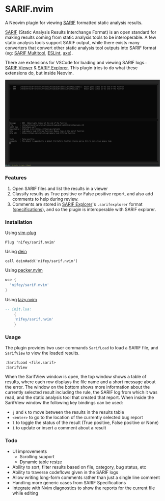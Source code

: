 # SARIF.nvim

A Neovim plugin for viewing [SARIF](https://sarifweb.azurewebsites.net/) formatted static analysis results. 

[SARIF](https://sarifweb.azurewebsites.net/) (Static Analysis Results Interchange Format) is an open standard for making results coming from static analysis tools to be interoperable. A few static analysis tools support SARIF output, while there exists many converters that convert other static analysis tool outputs into SARIF format (eg: [SARIF Multitool](https://github.com/microsoft/sarif-sdk/blob/main/docs/multitool-usage.md#supported-converters), [ESLint](https://www.npmjs.com/package/@microsoft/eslint-formatter-sarif), [axe](https://www.npmjs.com/package/axe-sarif-converter)).

There are extensions for VSCode for loading and viewing SARIF logs : [SARIF Viewer](https://github.com/Microsoft/sarif-vscode-extension/) & [SARIF Explorer](https://github.com/trailofbits/vscode-sarif-explorer). This plugin tries to do what these extensions do, but inside Neovim.

![Screenshot](screenshot.png)

### Features
1. Open SARIF files and list the results in a viewer
2. Classify results as True positive or False positive report, and also add comments to help during review.
3. Comments are stored in [SARIF Explorer](https://github.com/trailofbits/vscode-sarif-explorer)'s `.sarifexplorer` format ([specifications](https://github.com/trailofbits/vscode-sarif-explorer/blob/main/docs/sarif_explorer_spec.md)), and so the plugin is interoperable with SARIF explorer.

### Installation

Using [vim-plug](https://github.com/junegunn/vim-plug)

```viml
Plug 'nifey/sarif.nvim'
```

Using [dein](https://github.com/Shougo/dein.vim)

```viml
call dein#add('nifey/sarif.nvim')
```

Using [packer.nvim](https://github.com/wbthomason/packer.nvim)

```lua
use {
  'nifey/sarif.nvim'
}
```

Using [lazy.nvim](https://github.com/folke/lazy.nvim)

```lua
-- init.lua:
    {
    'nifey/sarif.nvim'
    }
```

### Usage

The plugin provides two user commands `SarifLoad` to load a SARIF file, and `SarifView` to view the loaded results.
```
:SarifLoad <file.sarif>
:SarifView
```

When the SarifView window is open, the top window shows a table of results, where each row displays the file name and a short message about the error. The window on the bottom shows more information about the currently selected result including the rule, the SARIF log from which it was read, and the static analysis tool that created that report. When inside the SarifView window the following key bindings can be used:
- `j` and `k` to move between the results in the results table
- `<enter>` to go to the location of the currently selected bug report
- `l` to toggle the status of the result (True positive, False positive or None)
- `i` to update or insert a comment about a result

### Todo
- UI improvements
    - Scrolling support
    - Dynamic table resize
- Ability to sort, filter results based on file, category, bug status, etc
- Ability to traverse codeflows given in the SARIF logs
- Allow writing long-form comments rather than just a single line comment
- Handling more generic cases from SARIF Specifications
- Integrate with Nvim diagnostics to show the reports for the current file while editing

